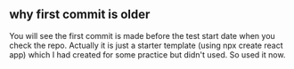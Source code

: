 ## why first commit is older

You will see the first commit is made before the test start date when you check the repo. Actually it is just a starter template (using npx create react app) which I had created for some practice but didn't used. So used it now.
